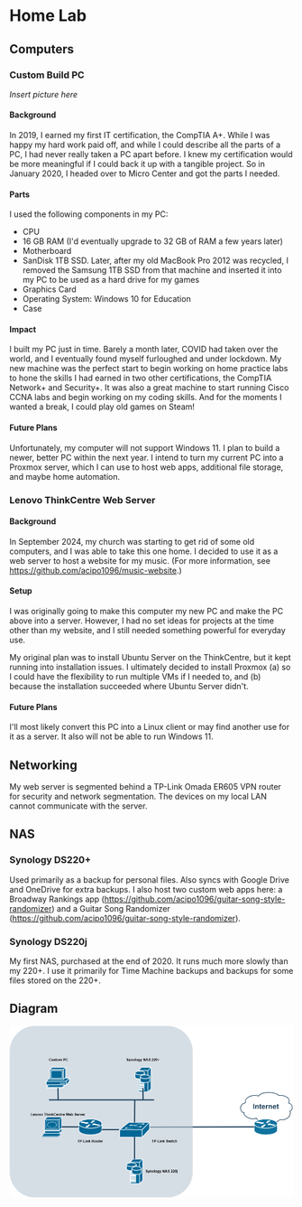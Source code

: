 # Home Lab

## Computers

### Custom Build PC

*Insert picture here*

#### Background

In 2019, I earned my first IT certification, the CompTIA A+. While I was happy my hard work paid off, and while I could describe all the parts of a PC, I had never really taken a PC apart before. I knew my certification would be more meaningful if I could back it up with a tangible project. So in January 2020, I headed over to Micro Center and got the parts I needed.

#### Parts

I used the following components in my PC:
- CPU
- 16 GB RAM (I'd eventually upgrade to 32 GB of RAM a few years later)
- Motherboard
- SanDisk 1TB SSD. Later, after my old MacBook Pro 2012 was recycled, I removed the Samsung 1TB SSD from that machine and inserted it into my PC to be used as a hard drive for my games
- Graphics Card
- Operating System: Windows 10 for Education
- Case

#### Impact

I built my PC just in time. Barely a month later, COVID had taken over the world, and I eventually found myself furloughed and under lockdown. My new machine was the perfect start to begin working on home practice labs to hone the skills I had earned in two other certifications, the CompTIA Network+ and Security+. It was also a great machine to start running Cisco CCNA labs and begin working on my coding skills. And for the moments I wanted a break, I could play old games on Steam!

#### Future Plans

Unfortunately, my computer will not support Windows 11. I plan to build a newer, better PC within the next year. I intend to turn my current PC into a Proxmox server, which I can use to host web apps, additional file storage, and maybe home automation.

### Lenovo ThinkCentre Web Server

#### Background

In September 2024, my church was starting to get rid of some old computers, and I was able to take this one home. I decided to use it as a web server to host a website for my music. (For more information, see https://github.com/acipo1096/music-website.)

#### Setup

I was originally going to make this computer my new PC and make the PC above into a server. However, I had no set ideas for projects at the time other than my website, and I still needed something powerful for everyday use. 

My original plan was to install Ubuntu Server on the ThinkCentre, but it kept running into installation issues. I ultimately decided to install Proxmox (a) so I could have the flexibility to run multiple VMs if I needed to, and (b) because the installation succeeded where Ubuntu Server didn't.

#### Future Plans

I'll most likely convert this PC into a Linux client or may find another use for it as a server. It also will not be able to run Windows 11.

## Networking

My web server is segmented behind a TP-Link Omada ER605 VPN router for security and network segmentation. The devices on my local LAN cannot communicate with the server.

## NAS

### Synology DS220+

Used primarily as a backup for personal files. Also syncs with Google Drive and OneDrive for extra backups. I also host two custom web apps here: a Broadway Rankings app (https://github.com/acipo1096/guitar-song-style-randomizer) and a Guitar Song Randomizer (https://github.com/acipo1096/guitar-song-style-randomizer).

### Synology DS220j

My first NAS, purchased at the end of 2020. It runs much more slowly than my 220+. I use it primarily for Time Machine backups and backups for some files stored on the 220+.

## Diagram

![alt text](https://github.com/acipo1096/home-lab/blob/main/Home%20Lab.drawio.png "Home lab network diagram")

[logo]: https://github.com/acipo1096/home-lab/blob/main/Home%20Lab.drawio.png "Home lab network diagram"
